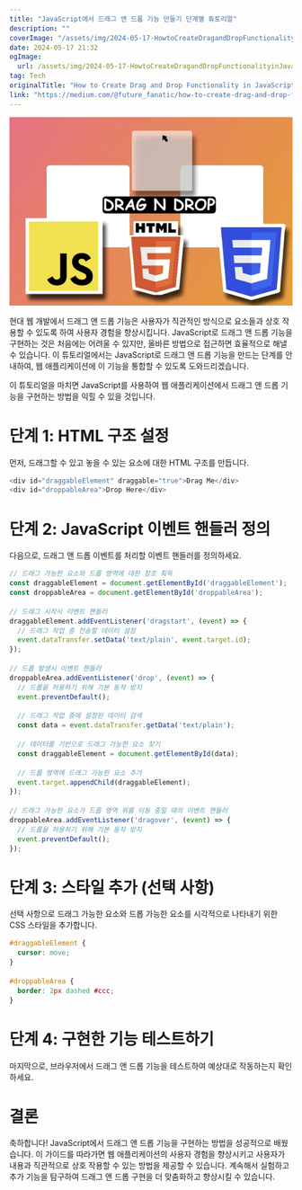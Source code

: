 ```yaml
---
title: "JavaScript에서 드래그 앤 드롭 기능 만들기 단계별 튜토리얼"
description: ""
coverImage: "/assets/img/2024-05-17-HowtoCreateDragandDropFunctionalityinJavaScriptAStep-by-StepTutorial_0.png"
date: 2024-05-17 21:32
ogImage: 
  url: /assets/img/2024-05-17-HowtoCreateDragandDropFunctionalityinJavaScriptAStep-by-StepTutorial_0.png
tag: Tech
originalTitle: "How to Create Drag and Drop Functionality in JavaScript: A Step-by-Step Tutorial"
link: "https://medium.com/@future_fanatic/how-to-create-drag-and-drop-functionality-in-javascript-a-step-by-step-tutorial-8ea236ef9416"
---
```



<img src="/assets/img/2024-05-17-HowtoCreateDragandDropFunctionalityinJavaScriptAStep-by-StepTutorial_0.png" />

현대 웹 개발에서 드래그 앤 드롭 기능은 사용자가 직관적인 방식으로 요소들과 상호 작용할 수 있도록 하여 사용자 경험을 향상시킵니다. JavaScript로 드래그 앤 드롭 기능을 구현하는 것은 처음에는 어려울 수 있지만, 올바른 방법으로 접근하면 효율적으로 해낼 수 있습니다. 이 튜토리얼에서는 JavaScript로 드래그 앤 드롭 기능을 만드는 단계를 안내하여, 웹 애플리케이션에 이 기능을 통합할 수 있도록 도와드리겠습니다.

이 튜토리얼을 마치면 JavaScript를 사용하여 웹 애플리케이션에서 드래그 앤 드롭 기능을 구현하는 방법을 익힐 수 있을 것입니다.

# 단계 1: HTML 구조 설정

<div class="content-ad"></div>

먼저, 드래그할 수 있고 놓을 수 있는 요소에 대한 HTML 구조를 만듭니다.

```js
<div id="draggableElement" draggable="true">Drag Me</div>
<div id="droppableArea">Drop Here</div>
```

# 단계 2: JavaScript 이벤트 핸들러 정의

다음으로, 드래그 앤 드롭 이벤트를 처리할 이벤트 핸들러를 정의하세요.

<div class="content-ad"></div>

```js
// 드래그 가능한 요소와 드롭 영역에 대한 참조 획득
const draggableElement = document.getElementById('draggableElement');
const droppableArea = document.getElementById('droppableArea');

// 드래그 시작시 이벤트 핸들러
draggableElement.addEventListener('dragstart', (event) => {
  // 드래그 작업 중 전송할 데이터 설정
  event.dataTransfer.setData('text/plain', event.target.id);
});

// 드롭 발생시 이벤트 핸들러
droppableArea.addEventListener('drop', (event) => {
  // 드롭을 허용하기 위해 기본 동작 방지
  event.preventDefault();
  
  // 드래그 작업 중에 설정된 데이터 검색
  const data = event.dataTransfer.getData('text/plain');
  
  // 데이터를 기반으로 드래그 가능한 요소 찾기
  const draggableElement = document.getElementById(data);
  
  // 드롭 영역에 드래그 가능한 요소 추가
  event.target.appendChild(draggableElement);
});

// 드래그 가능한 요소가 드롭 영역 위를 이동 중일 때의 이벤트 핸들러
droppableArea.addEventListener('dragover', (event) => {
  // 드롭을 허용하기 위해 기본 동작 방지
  event.preventDefault();
});
```

# 단계 3: 스타일 추가 (선택 사항)

선택 사항으로 드래그 가능한 요소와 드롭 가능한 요소를 시각적으로 나타내기 위한 CSS 스타일을 추가합니다.

```css
#draggableElement {
  cursor: move;
}

#droppableArea {
  border: 2px dashed #ccc;
}
```

<div class="content-ad"></div>

# 단계 4: 구현한 기능 테스트하기

마지막으로, 브라우저에서 드래그 앤 드롭 기능을 테스트하여 예상대로 작동하는지 확인하세요.

# 결론

축하합니다! JavaScript에서 드래그 앤 드롭 기능을 구현하는 방법을 성공적으로 배웠습니다. 이 가이드를 따라가면 웹 애플리케이션의 사용자 경험을 향상시키고 사용자가 내용과 직관적으로 상호 작용할 수 있는 방법을 제공할 수 있습니다. 계속해서 실험하고 추가 기능을 탐구하여 드래그 앤 드롭 구현을 더 맞춤화하고 향상시킬 수 있습니다.